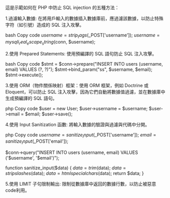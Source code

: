 這是示範如何在 PHP 中防止 SQL injection 的五種方法：



1.過濾輸入數據: 在將用戶輸入的數據插入數據庫前，應過濾該數據，以防止特殊字符（如引號）造成的 SQL 注入攻擊。


bash
Copy code
$username = strip_tags($_POST['username']);
$username = mysqli_real_escape_string($conn, $username);


2.使用 Prepared Statements: 使用預編譯的 SQL 語句防止 SQL 注入攻擊。


bash
Copy code
$stmt = $conn->prepare("INSERT INTO users (username, email) VALUES (?, ?)");
$stmt->bind_param("ss", $username, $email);
$stmt->execute();


3.使用 ORM（物件關係映射）框架：使用 ORM 框架，例如 Doctrine 或 Eloquent，可以防止 SQL 注入攻擊，因為它們自動將數據值過濾，並在數據庫中生成預編譯的 SQL 語句。


php
Copy code
$user = new User;
$user->username = $username;
$user->email = $email;
$user->save();


4.使用 Input Sanitization 函數: 將輸入數據的驗證與過濾與代碼中分開。


php
Copy code
$username = sanitize_input($_POST['username']);
$email = sanitize_input($_POST['email']);

$conn->query("INSERT INTO users (username, email) VALUES ('$username', '$email')");

function sanitize_input($data) {
  $data = trim($data);
  $data = stripslashes($data);
  $data = htmlspecialchars($data);
  return $data;
}


5.使用 LIMIT 子句限制輸出: 限制從數據庫中返回的數據行數，以防止被惡意code利用。